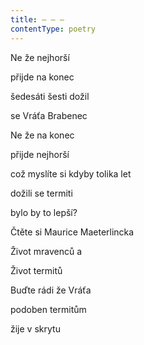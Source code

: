 ```yaml
---
title: – – –
contentType: poetry
---
```


<section>

Ne že nejhorší

přijde na konec

šedesáti šesti dožil

se Vráťa Brabenec

</section>

<section>

Ne že na konec

přijde nejhorší

což myslíte si kdyby tolika let

dožili se termiti

bylo by to lepší?

</section>

<section>

Čtěte si Maurice Maeterlincka

Život mravenců a

Život termitů

</section>

<section>

Buďte rádi že Vráťa

podoben termitům

žije v skrytu

</section>

